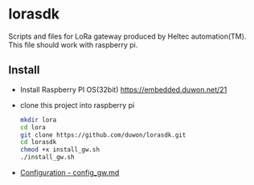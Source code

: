 # lorasdk
Scripts and files for LoRa gateway produced by Heltec automation(TM). This file should work with raspberry pi.

## Install
- Install Raspberry PI OS(32bit)  https://embedded.duwon.net/21
- clone this project into raspberry pi

  ```bash
  mkdir lora
  cd lora
  git clone https://github.com/duwon/lorasdk.git
  cd lorasdk
  chmod +x install_gw.sh
  ./install_gw.sh
  ```
- [Configuration  - config_gw.md](config_gw.md)
